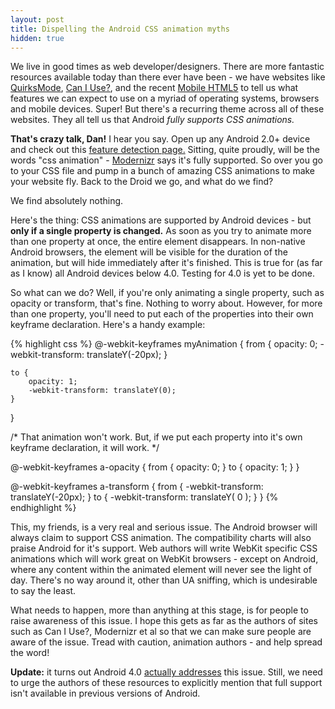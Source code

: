 ```yaml
---
layout: post
title: Dispelling the Android CSS animation myths
hidden: true
---
```


We live in good times as web developer/designers. There are more fantastic resources available today than there ever have been - we have websites like [QuirksMode](http://www.quirksmode.org/), [Can I Use?](http://caniuse.com/), and the recent [Mobile HTML5](http://mobilehtml5.org/) to tell us what features we can expect to use on a myriad of operating systems, browsers and mobile devices. Super! But there's a recurring theme across all of these websites. They all tell us that Android _fully supports CSS animations._

**That's crazy talk, Dan!** I hear you say. Open up any Android 2.0+ device and check out this [feature detection page.](http://daneden.me/labs/featuretest/) Sitting, quite proudly, will be the words "css animation" - [Modernizr](http://modernizr.com) says it's fully supported. So over you go to your CSS file and pump in a bunch of amazing CSS animations to make your website fly. Back to the Droid we go, and what do we find?

We find absolutely nothing.

Here's the thing: CSS animations are supported by Android devices - but **only if a single property is changed.** As soon as you try to animate more than one property at once, the entire element disappears. In non-native Android browsers, the element will be visible for the duration of the animation, but will hide immediately after it's finished. This is true for (as far as I know) all Android devices below 4.0. Testing for 4.0 is yet to be done.

So what can we do? Well, if you're only animating a single property, such as opacity or transform, that's fine. Nothing to worry about. However, for more than one property, you'll need to put each of the properties into their own keyframe declaration. Here's a handy example:

{% highlight css %}
@-webkit-keyframes myAnimation {
    from {
        opacity: 0;
        -webkit-transform: translateY(-20px);
    }

    to {
        opacity: 1;
        -webkit-transform: translateY(0);
    }
}

/* That animation won't work. But, if we put each property into it's own keyframe declaration, it will work. */

@-webkit-keyframes a-opacity {
    from { opacity: 0; }
      to { opacity: 1; }
}

@-webkit-keyframes a-transform {
    from { -webkit-transform: translateY(-20px); }
      to { -webkit-transform: translateY(  0  ); }
}
{% endhighlight %}

This, my friends, is a very real and serious issue. The Android browser will always claim to support CSS animation. The compatibility charts will also praise Android for it's support. Web authors will write WebKit specific CSS animations which will work great on WebKit browsers - except on Android, where any content within the animated element will never see the light of day. There's no way around it, other than UA sniffing, which is undesirable to say the least.

What needs to happen, more than anything at this stage, is for people to raise awareness of this issue. I hope this gets as far as the authors of sites such as Can I Use?, Modernizr et al so that we can make sure people are aware of the issue. Tread with caution, animation authors - and help spread the word!

**Update:** it turns out Android 4.0 [actually addresses](http://yfrog.com/h346935364p) this issue. Still, we need to urge the authors of these resources to explicitly mention that full support isn't available in previous versions of Android.
